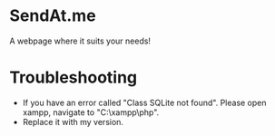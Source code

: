 # SendAt.me
A webpage where it suits your needs!

# Troubleshooting

- If you have an error called "Class SQLite not found". Please open xampp, navigate to "C:\xampp\php".
- Replace it with my version.
